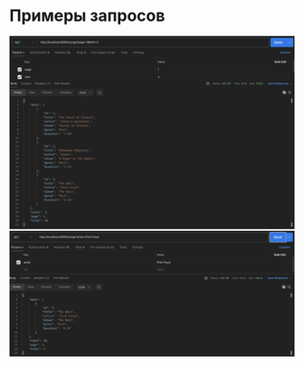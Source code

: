 # Примеры запросов 
![alte text](./images/1.png)
![alte text](./images/2.png)
<!-- ![alte text](./images/3.png)
![alte text](./images/4.png)
![alte text](./images/5.png)
![alte text](./images/6.png)
![alte text](./images/7.png)
![alte text](./images/8.png)
![alte text](./images/9.png) -->